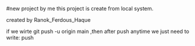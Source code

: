#new project by me
this project is create from local system.

created by Ranok_Ferdous_Haque

if we wirte git push -u origin main
,then after push anytime we just need to write:
push 